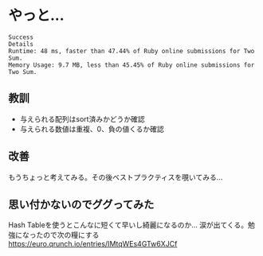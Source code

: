# やっと...

```
Success
Details
Runtime: 48 ms, faster than 47.44% of Ruby online submissions for Two Sum.
Memory Usage: 9.7 MB, less than 45.45% of Ruby online submissions for Two Sum.
```

## 教訓
- 与えられる配列はsort済みかどうか確認
- 与えられる数値は重複、0、負の値くるか確認

## 改善
もうちょっと考えてみる。その後ベストプラクティスを覗いてみる...

## 思い付かないのでググってみた

Hash Tableを使うとこんなに短くて早いし綺麗になるのか… 涙が出てくる。勉強になったので次の糧にする
https://euro.qrunch.io/entries/IMtqWEs4GTw6XJCf
